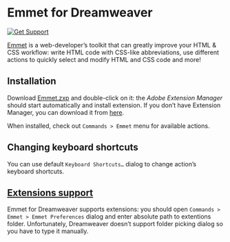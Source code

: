 # Emmet for Dreamweaver

[![Get Support](http://codersclan.net/graphics/getSupport_github4.png)](http://codersclan.net/support/step1.php?repo_id=4)

[Emmet](http://emmet.io) is a web-developer’s toolkit that can greatly improve your HTML & CSS workflow: write HTML code with CSS-like abbreviations, use different actions to quickly select and modify HTML and CSS code and more!

## Installation

Download [Emmet.zxp](http://download.emmet.io/dreamweaver/Emmet.zxp) and double-click on it: the *Adobe Extension Manager* should start automatically and install extension. If you don’t have Extension Manager, you can download it from [here](http://www.adobe.com/exchange/em_download/).

When installed, check out `Commands > Emmet` menu for available actions.

## Changing keyboard shortcuts

You can use default `Keyboard Shortcuts…` dialog to change action’s keyboard shortcuts.

## [Extensions support](http://docs.emmet.io/customization/)

Emmet for Dreamweaver supports extensions: you should open `Commands > Emmet > Emmet Preferences` dialog and enter absolute path to extentions folder. Unfortunately, Dreamweaver doesn’t support folder picking dialog so you have to type it manually.
